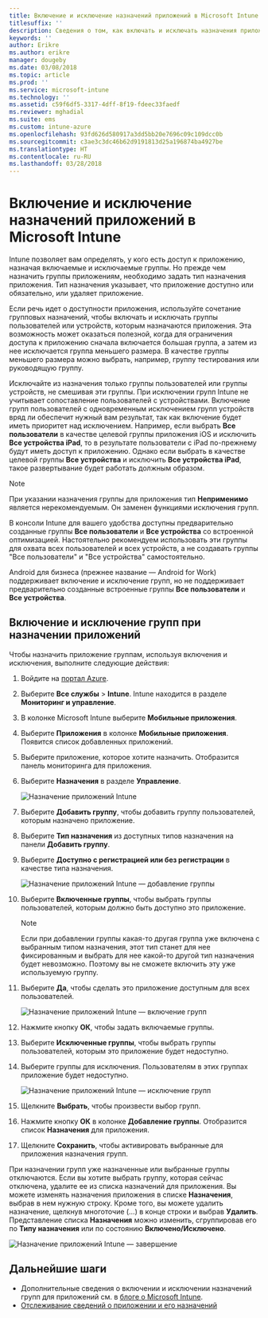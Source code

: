 ```yaml
---
title: Включение и исключение назначений приложений в Microsoft Intune
titlesuffix: ''
description: Сведения о том, как включать и исключать назначения приложений в Microsoft Intune.
keywords: ''
author: Erikre
ms.author: erikre
manager: dougeby
ms.date: 03/08/2018
ms.topic: article
ms.prod: ''
ms.service: microsoft-intune
ms.technology: ''
ms.assetid: c59f6df5-3317-4dff-8f19-fdeec33faedf
ms.reviewer: mghadial
ms.suite: ems
ms.custom: intune-azure
ms.openlocfilehash: 93fd626d580917a3dd5bb20e7696c09c109dcc0b
ms.sourcegitcommit: c3ae3c3dc46b62d9191813d25a196874ba4927be
ms.translationtype: HT
ms.contentlocale: ru-RU
ms.lasthandoff: 03/28/2018
---
```

# <a name="include-and-exclude-app-assignments-in-microsoft-intune"></a>Включение и исключение назначений приложений в Microsoft Intune

Intune позволяет вам определять, у кого есть доступ к приложению, назначая включаемые и исключаемые группы. Но прежде чем назначить группы приложениям, необходимо задать тип назначения приложения. Тип назначения указывает, что приложение доступно или обязательно, или удаляет приложение. 

Если речь идет о доступности приложения, используйте сочетание групповых назначений, чтобы включать и исключать группы пользователей или устройств, которым назначаются приложения. Эта возможность может оказаться полезной, когда для ограничения доступа к приложению сначала включается большая группа, а затем из нее исключается группа меньшего размера. В качестве группы меньшего размера можно выбрать, например, группу тестирования или руководящую группу. 

Исключайте из назначения только группы пользователей или группы устройств, не смешивая эти группы. При исключении групп Intune не учитывает сопоставление пользователей с устройствами. Включение групп пользователей с одновременным исключением групп устройств вряд ли обеспечит нужный вам результат, так как включение будет иметь приоритет над исключением. Например, если выбрать **Все пользователи** в качестве целевой группы приложения iOS и исключить **Все устройства iPad**, то в результате пользователи с iPad по-прежнему будут иметь доступ к приложению. Однако если выбрать в качестве целевой группы **Все устройства** и исключить **Все устройства iPad**, такое развертывание будет работать должным образом.  

>[!NOTE]
>При указании назначения группы для приложения тип **Неприменимо** является нерекомендуемым. Он заменен функциями исключения групп. 
>
>В консоли Intune для вашего удобства доступны предварительно созданные группы **Все пользователи** и **Все устройства** со встроенной оптимизацией. Настоятельно рекомендуем использовать эти группы для охвата всех пользователей и всех устройств, а не создавать группы "Все пользователи" и "Все устройства" самостоятельно.  
>
>Android для бизнеса (прежнее название — Android for Work) поддерживает включение и исключение групп, но не поддерживает предварительно созданные встроенные группы **Все пользователи** и **Все устройства**.

## <a name="including-and-excluding-groups-when-assigning-apps"></a>Включение и исключение групп при назначении приложений 
Чтобы назначить приложение группам, используя включения и исключения, выполните следующие действия:
1. Войдите на [портал Azure](https://portal.azure.com).
2. Выберите **Все службы** > **Intune**. Intune находится в разделе **Мониторинг и управление**.
3. В колонке Microsoft Intune выберите **Мобильные приложения**.
4. Выберите **Приложения** в колонке **Мобильные приложения**. Появится список добавленных приложений.
5. Выберите приложение, которое хотите назначить. Отобразится панель мониторинга для приложения. 
6. Выберите **Назначения** в разделе **Управление**. 

    ![Назначение приложений Intune](./media/apps-inc-exl-01.png)
7. Выберите **Добавить группу**, чтобы добавить группу пользователей, которым назначено приложение. 
8. Выберите **Тип назначения** из доступных типов назначения на панели **Добавить группу**.
9. Выберите **Доступно с регистрацией или без регистрации** в качестве типа назначения.

    ![Назначение приложений Intune — добавление группы](./media/apps-inc-exl-02.png)
10. Выберите **Включенные группы**, чтобы выбрать группы пользователей, которым должно быть доступно это приложение.

    >[!NOTE]
    >Если при добавлении группы какая-то другая группа уже включена с выбранным типом назначения, этот тип станет для нее фиксированным и выбрать для нее какой-то другой тип назначения будет невозможно. Поэтому вы не сможете включить эту уже используемую группу.

11. Выберите **Да**, чтобы сделать это приложение доступным для всех пользователей.

    ![Назначение приложений Intune — включение групп](./media/apps-inc-exl-03.png)
12. Нажмите кнопку **ОК**, чтобы задать включаемые группы.
13. Выберите **Исключенные группы**, чтобы выбрать группы пользователей, которым это приложение будет недоступно. 
14. Выберите группы для исключения. Пользователям в этих группах приложение будет недоступно.

    ![Назначение приложений Intune — исключение групп](./media/apps-inc-exl-04.png)
15. Щелкните **Выбрать**, чтобы произвести выбор групп.
16. Нажмите кнопку **ОК** в колонке **Добавление группы**. Отобразится список **Назначения** для приложения.
17. Щелкните **Сохранить**, чтобы активировать выбранные для приложения назначения групп.

При назначении групп уже назначенные или выбранные группы отключаются. Если вы хотите выбрать группу, которая сейчас отключена, удалите ее из списка назначений для приложения. Вы можете изменять назначения приложения в списке **Назначения**, выбрав в нем нужную строку. Кроме того, вы можете удалить назначение, щелкнув многоточие (…) в конце строки и выбрав **Удалить**. Представление списка **Назначения** можно изменить, сгруппировав его по **Типу назначения** или по состоянию **Включено/Исключено**.

![Назначение приложений Intune — завершение](./media/apps-inc-exl-05.png)

## <a name="next-steps"></a>Дальнейшие шаги

- Дополнительные сведения о включении и исключении назначений групп для приложений см. в [блоге о Microsoft Intune](https://aka.ms/new_app_assignment_process).
- [Отслеживание сведений о приложении и его назначений](apps-monitor.md)
